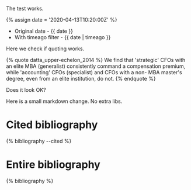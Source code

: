 ---
---

The test works.

{% assign date = '2020-04-13T10:20:00Z' %}

- Original date - {{ date }}
- With timeago filter - {{ date | timeago }}

Here we check if quoting works.

{% quote datta_upper-echelon_2014 %}
We find that 'strategic' CFOs with an elite MBA (generalist) consistently command a compensation premium, while 'accounting' CFOs (specialist) and CFOs with a non- MBA master's degree, even from an elite institution, do not.
{% endquote %}

Does it look OK?

Here is a small markdown change. No extra libs.

# Cited bibliography

{% bibliography --cited %}

# Entire bibliography

{% bibliography %}

